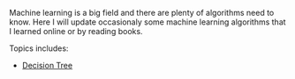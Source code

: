 Machine learning is a big field and there are plenty of algorithms need to know. Here I will update occasionaly some machine learning algorithms that I learned online or by reading books.

Topics includes:
* [Decision Tree](https://github.com/YuZhangIsCoding/ML_SelfLearning/blob/master/DecisionTree.md)
